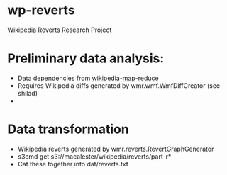 wp-reverts
==========

Wikipedia Reverts Research Project


Preliminary data analysis:
==========
- Data dependencies from [wikipedia-map-reduce](http://code.google.com/p/wikipedia-map-reduce/)
- Requires Wikipedia diffs generated by wmr.wmf.WmfDiffCreator (see shilad)
- 


Data transformation
==========
- Wikipedia reverts generated by wmr.reverts.RevertGraphGenerator
- s3cmd get s3://macalester/wikipedia/reverts/part-r*
- Cat these together into dat/reverts.txt
